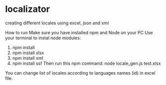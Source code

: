 # localizator
creating different locales using excel, json and xml


How to run
Make sure you have installed npm and Node on your PC
Use your terminal to instal node modules:
1. npm install
2. npm install xlsx
3. npm install xml
4. npm install ssf
Then run this npm command:
node locale_gen.js test.xlsx

You can change list of locales according to languages names (id) in excel file.

